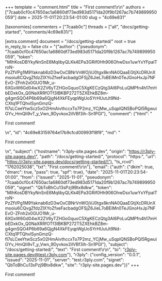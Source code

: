 +++
template = "comment.html"
title = "First comment!\r\n"
authors = ["7caab0cf0c47650ac1a6860df73ed983d5171da20f9b1267ac7b749899950059"]
date = 2025-11-01T20:23:54-01:00
slug = "4c69e831"

[taxonomies]
commenters = ["7caab0c"]
threads = ["all", "docs/getting-started", "comments/4c69e831/"]

[extra.comment]
document = "/docs/getting-started/"
root = true
in_reply_to = false
ctx = "{\"author\": {\"pseudonym\": \"7caab0cf0c47650ac1a6860df73ed983d5171da20f9b1267ac7b749899950059\", \"token\": \"MlhKosDBYkyNnSnE6MqlibyQLKk4EPa3GRif0Hh906OhwDsx1uwYxYFpaITroN-PzZfVPg1M9Yaknab6zD3wOxCBNrVnWOjVJ0tgx8knNA0QaaEGtjXcDRUnXmsoiu6CQvgZfdzZlXYoZfxeFacbadgOFSjZ6JieL7oBEiMn0TeJGnoHxJp7NFEvO-ZFnh2x0GUO1Mr_u-6XGxW6Gd04wX2ZV6yTZHGoGquoC5XgKECzQtg3AI6PoLuQMPfn4h17mHbEDxkOx_Q0NaXRRfOTf3IBKBP272T5ZXEhkBZ8m-g4gmSQO4P6b69a6QjgN4XkFEyqpWgUoSYrHUutJt9Nd-CXtq1PTQhvlSynGmzQ-fI7sLCeeYtwScz5xO2HmAivthccxTo7P2mz_YCjMw_uSqpIQNSBoPQl5RgwuiGYv_HmQIi9vT_y_Vwn_9Dyvkox2ilVBf3ih-Sn1PGI\"}, \"comment\": {\"html\": \"<p>First comment!</p>\\n\", \"id\": \"4c69e83159764e17b9cfcd00993f18f9\", \"md\": \"<p>First comment!</p>\\n\", \"subject\": {\"hostname\": \"r3ply-site.pages.dev\", \"origin\": \"https://r3ply-site.pages.dev\", \"path\": \"/docs/getting-started/\", \"protocol\": \"https:\", \"url\": \"https://r3ply-site.pages.dev/docs/getting-started/\"}, \"ts_rcvd\": \"1762025038\", \"txt\": \"First comment!\\r\\n\"}, \"email\": {\"auth\": {\"dkim\": true, \"dmarc\": true, \"pass\": true, \"spf\": true}, \"date\": \"2025-11-01T20:23:54-01:00\", \"from\": {\"issued\": \"2025-11-01\", \"pseudonym\": \"7caab0cf0c47650ac1a6860df73ed983d5171da20f9b1267ac7b749899950059\", \"signet\": \"QbToBhCu13sPzj9Btx8dkw\", \"token\": \"MlhKosDBYkyNnSnE6MqlibyQLKk4EPa3GRif0Hh906OhwDsx1uwYxYFpaITroN-PzZfVPg1M9Yaknab6zD3wOxCBNrVnWOjVJ0tgx8knNA0QaaEGtjXcDRUnXmsoiu6CQvgZfdzZlXYoZfxeFacbadgOFSjZ6JieL7oBEiMn0TeJGnoHxJp7NFEvO-ZFnh2x0GUO1Mr_u-6XGxW6Gd04wX2ZV6yTZHGoGquoC5XgKECzQtg3AI6PoLuQMPfn4h17mHbEDxkOx_Q0NaXRRfOTf3IBKBP272T5ZXEhkBZ8m-g4gmSQO4P6b69a6QjgN4XkFEyqpWgUoSYrHUutJt9Nd-CXtq1PTQhvlSynGmzQ-fI7sLCeeYtwScz5xO2HmAivthccxTo7P2mz_YCjMw_uSqpIQNSBoPQl5RgwuiGYv_HmQIi9vT_y_Vwn_9Dyvkox2ilVBf3ih-Sn1PGI\"}, \"subject\": \"/docs/getting-started/\", \"text\": \"First comment!\\r\\n\", \"to\": \"r3ply-site.pages.dev@test.r3ply.com\"}, \"r3ply\": {\"config_version\": \"0.0.1\", \"issued\": \"2025-11-01\", \"server\": \"test.r3ply.com\", \"signet\": \"QbToBhCu13sPzj9Btx8dkw\", \"site\": \"r3ply-site.pages.dev\"}}"
+++

<p>First comment!</p>

